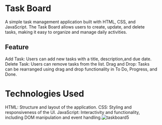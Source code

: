 # Task Board 
A simple task management application built with HTML, CSS, and JavaScript. The Task Board allows users to create, update, and delete tasks, making it easy to organize and manage daily activities.
## Feature
Add Task: Users can add new tasks with a title, description,and due date.
Delete Task: Users can remove tasks from the list.
Drag and Drop: Tasks can be rearranged using drag and drop functionality in To Do, Progress, and Done.
# Technologies Used 
HTML: Structure and layout of the application.
CSS: Styling and responsiveness of the UI.
JavaScript: Interactivity and functionality, including DOM manipulation and event handling.![taskboard5](https://github.com/user-attachments/assets/96ed42eb-01e9-488e-be49-2f90220caab6)

